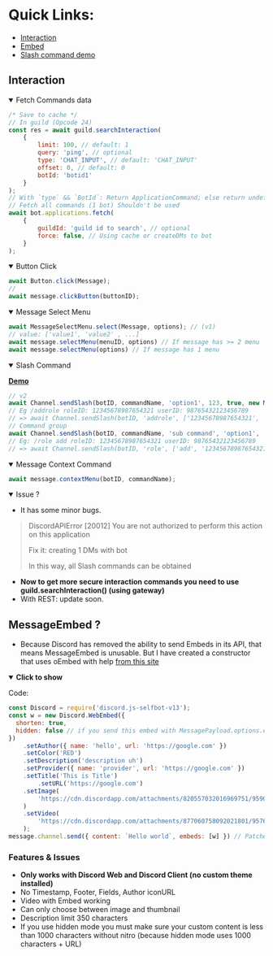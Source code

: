 # Quick Links:
- [Interaction](https://github.com/aiko-chan-ai/discord.js-selfbot-v13/blob/main/Document/Message.md#interaction)
- [Embed](https://github.com/aiko-chan-ai/discord.js-selfbot-v13/blob/main/Document/Message.md#messageembed-)
- [Slash command demo](https://github.com/aiko-chan-ai/discord.js-selfbot-v13/blob/main/Document/SlashCommand.md)

## Interaction
<details open>
<summary>Fetch Commands data</summary>

```js
/* Save to cache */
// In guild (Opcode 24)
const res = await guild.searchInteraction(
	{
		limit: 100, // default: 1
		query: 'ping', // optional
		type: 'CHAT_INPUT', // default: 'CHAT_INPUT'
		offset: 0, // default: 0
		botId: 'botid1'
	}
);
// With `type` && `BotId`: Return ApplicationCommand; else return undefined
// Fetch all commands (1 bot) Shouldn't be used
await bot.applications.fetch(
	{
		guildId: 'guild id to search', // optional
		force: false, // Using cache or createDMs to bot
	}
);
```
</details>
<details open>
<summary>Button Click</summary>

```js
await Button.click(Message);
//
await message.clickButton(buttonID);
```
</details>
<details open>
<summary>Message Select Menu</summary>

```js
await MessageSelectMenu.select(Message, options); // (v1)
// value: ['value1', 'value2' , ...]
await message.selectMenu(menuID, options) // If message has >= 2 menu
await message.selectMenu(options) // If message has 1 menu
```
</details>
<details open>
<summary>Slash Command</summary>

<strong>[Demo](https://github.com/aiko-chan-ai/discord.js-selfbot-v13/blob/main/Document/SlashCommand.md)</strong>

```js
// v2
await Channel.sendSlash(botID, commandName, 'option1', 123, true, new MessageAttachment(buffer, 'test.png'));
// Eg /addrole roleID: 12345678987654321 userID: 98765432123456789
// => await Channel.sendSlash(botID, 'addrole', ['12345678987654321', '98765432123456789']);
// Command group
await Channel.sendSlash(botID, commandName, 'sub command', 'option1', 'option2');
// Eg: /role add roleID: 12345678987654321 userID: 98765432123456789
// => await Channel.sendSlash(botID, 'role', ['add', '12345678987654321', '98765432123456789']);
```
</details>
<details open>
<summary>Message Context Command</summary>

```js
await message.contextMenu(botID, commandName);
```
</details>
<details open>
<summary>Issue ?</summary>

- It has some minor bugs.
> DiscordAPIError [20012] You are not authorized to perform this action on this application
> 
> Fix it: creating 1 DMs with bot
> 
> In this way, all Slash commands can be obtained
- <strong>Now to get more secure interaction commands you need to use guild.searchInteraction() (using gateway)</strong>
- With REST: update soon.
</details>

## MessageEmbed ?
- Because Discord has removed the ability to send Embeds in its API, that means MessageEmbed is unusable. But I have created a constructor that uses oEmbed with help [from this site](https://www.reddit.com/r/discordapp/comments/82p8i6/a_basic_tutorial_on_how_to_get_the_most_out_of/)

<details open>
<summary><strong>Click to show</strong></summary>


Code:
```js
const Discord = require('discord.js-selfbot-v13');
const w = new Discord.WebEmbed({
  shorten: true,
  hidden: false // if you send this embed with MessagePayload.options.embeds, it must set to false
})
	.setAuthor({ name: 'hello', url: 'https://google.com' })
	.setColor('RED')
	.setDescription('description uh')
	.setProvider({ name: 'provider', url: 'https://google.com' })
	.setTitle('This is Title')
        .setURL('https://google.com')
	.setImage(
		'https://cdn.discordapp.com/attachments/820557032016969751/959093026695835648/unknown.png',
	)
	.setVideo(
		'https://cdn.discordapp.com/attachments/877060758092021801/957691816143097936/The_Quintessential_Quintuplets_And_Rick_Astley_Autotune_Remix.mp4',
	);
message.channel.send({ content: `Hello world`, embeds: [w] }) // Patched :)

```
### Features & Issues
- <strong>Only works with Discord Web and Discord Client (no custom theme installed)</strong>
- No Timestamp, Footer, Fields, Author iconURL
- Video with Embed working
- Can only choose between image and thumbnail
- Description limit 350 characters
- If you use hidden mode you must make sure your custom content is less than 1000 characters without nitro (because hidden mode uses 1000 characters + URL)

</details>
